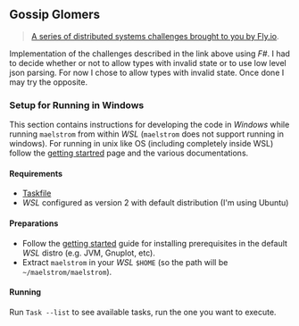 ## Gossip Glomers

> [A series of distributed systems challenges brought to you by Fly.io][fly.io].

Implementation of the challenges described in the link above using _F#_. I had to decide whether or not to allow types
with invalid state or to use low level json parsing. For now I chose to allow types with invalid state. Once done I may
try the opposite.

### Setup for Running in Windows

This section contains instructions for developing the code in _Windows_ while running `maelstrom` from within
_WSL_ (`maelstrom` does not support running in windows). For running in unix like OS (including completely inside WSL)
follow the [getting startred][gs] page and the various documentations.

#### Requirements

* [Taskfile][]
* _WSL_ configured as version 2 with default distribution (I'm using Ubuntu)

#### Preparations

* Follow the [getting started][gs] guide for installing prerequisites in the default _WSL_ distro (e.g. JVM, Gnuplot,
  etc).
* Extract `maelstrom` in your _WSL_ `$HOME` (so the path will be `~/maelstrom/maelstrom`).

#### Running

Run `Task --list` to see available tasks, run the one you want to execute.

[fly.io]: https://fly.io/dist-sys/

[gs]: https://github.com/jepsen-io/maelstrom/blob/main/doc/01-getting-ready/index.md

[Taskfile]: https://taskfile.dev/